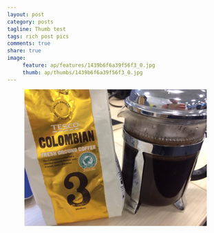 ```yaml
---
layout: post
category: posts
tagline: Thumb test
tags: rich post pics
comments: true
share: true
image: 
     feature: ap/features/1439b6f6a39f56f3_0.jpg
     thumb: ap/thumbs/1439b6f6a39f56f3_0.jpg
---
```


<figure class="">
<a href = "/images/ap/1439b6f6a39f56f3_0.jpg">
<img src="/images/ap/1439b6f6a39f56f3_0.jpg">
</a></figure>